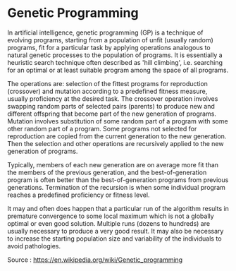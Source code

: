 # Genetic Programming

In artificial intelligence, genetic programming (GP) is a technique of evolving programs, starting from a population of unfit (usually random) programs, fit for a particular task by applying operations analogous to natural genetic processes to the population of programs. It is essentially a heuristic search technique often described as 'hill climbing', i.e. searching for an optimal or at least suitable program among the space of all programs.

The operations are: selection of the fittest programs for reproduction (crossover) and mutation according to a predefined fitness measure, usually proficiency at the desired task. The crossover operation involves swapping random parts of selected pairs (parents) to produce new and different offspring that become part of the new generation of programs. Mutation involves substitution of some random part of a program with some other random part of a program. Some programs not selected for reproduction are copied from the current generation to the new generation. Then the selection and other operations are recursively applied to the new generation of programs.

Typically, members of each new generation are on average more fit than the members of the previous generation, and the best-of-generation program is often better than the best-of-generation programs from previous generations. Termination of the recursion is when some individual program reaches a predefined proficiency or fitness level.

It may and often does happen that a particular run of the algorithm results in premature convergence to some local maximum which is not a globally optimal or even good solution. Multiple runs (dozens to hundreds) are usually necessary to produce a very good result. It may also be necessary to increase the starting population size and variability of the individuals to avoid pathologies.

Source : https://en.wikipedia.org/wiki/Genetic_programming
